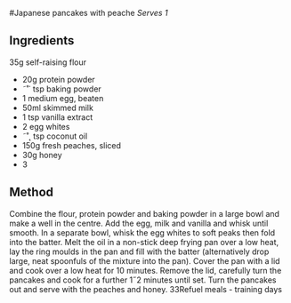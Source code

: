 
#Japanese pancakes with  peache
_Serves 1_
## Ingredients
35g self-raising flour
* 20g protein powder
* ˜˚˙ tsp baking powder
* 1 medium egg, beaten
* 50ml skimmed milk
* 1 tsp vanilla extract
* 2 egg whites
* ˜˚˛ tsp coconut oil
* 150g fresh peaches, sliced
* 30g honey
* 3
## Method
Combine the flour, protein powder and baking powder in a 
large bowl and make a well in the centre. Add the egg, milk and 
vanilla and whisk until smooth. In a separate bowl, whisk the 
egg whites to soft peaks then fold into the batter.
Melt the oil in a non-stick deep frying pan over a low heat, lay 
the ring moulds in the pan and fill with the batter (alternatively 
drop large, neat spoonfuls of the mixture into the pan). Cover 
the pan with a lid and cook over a low heat for 10 minutes. 
Remove the lid, carefully turn the pancakes and cook for a 
further 1˝2 minutes until set. Turn the pancakes out and serve 
with the peaches and honey.
33Refuel meals - training days

